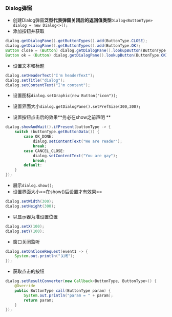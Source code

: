 ### Dialog弹窗

* 创建Dialog弹窗**泛型代表弹窗关闭后的返回值类型**`Dialog<ButtonType> dialog = new Dialog<>();`
* 添加按钮并获取
  
```java
dialog.getDialogPane().getButtonTypes().add(ButtonType.CLOSE);  
dialog.getDialogPane().getButtonTypes().add(ButtonType.OK);  
Button close = (Button) dialog.getDialogPane().lookupButton(ButtonType.CLOSE);  
Button ok = (Button) dialog.getDialogPane().lookupButton(ButtonType.OK);
```
* 设置文本和标题 
  
```java
dialog.setHeaderText("I'm headerText");  
dialog.setTitle("dialog");  
dialog.setContentText("I'm content");
```
* 设置图标`dialog.setGraphic(new Button("icon"));`

* 设置界面大小`dialog.getDialogPane().setPrefSize(300,300);`

* 设置按钮点击后的效果**务必在show之前声明 **
  
```java
dialog.showAndWait().ifPresent(buttonType -> {  
    switch (buttonType.getButtonData()) {  
        case OK_DONE:  
            dialog.setContentText("We are reader");  
            break;  
        case CANCEL_CLOSE:  
            dialog.setContentText("You are gay");  
            break;  
        default:  
    }  
});
```
* 展示`dialog.show();`
* 设置界面大小==在show()后设置才有效果==
  
```java
dialog.setWidth(300);  
dialog.setHeight(300);
```
* 以显示器为准设置位置
  
```java
dialog.setX(100);  
dialog.setY(100);
```
* 窗口关闭监听
  
```java
dialog.setOnCloseRequest(event1 -> {  
    System.out.println("关闭");  
});
```
* 获取点击的按钮
  
```java
dialog.setResultConverter(new Callback<ButtonType, ButtonType>() {  
    @Override  
    public ButtonType call(ButtonType param) {  
        System.out.println("param = " + param);  
        return param;  
    }  
});
```
